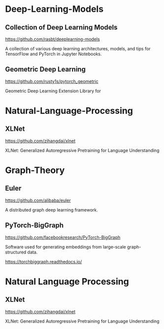 # Deep-Learning-Models

## Collection of Deep Learning Models

https://github.com/rasbt/deeplearning-models

A collection of various deep learning architectures, models, and tips for TensorFlow and PyTorch in Jupyter Notebooks.

## Geometric Deep Learning

https://github.com/rusty1s/pytorch_geometric

Geometric Deep Learning Extension Library for 

# Natural-Language-Processing

## XLNet

https://github.com/zihangdai/xlnet

XLNet: Generalized Autoregressive Pretraining for Language Understanding

# Graph-Theory

## Euler

https://github.com/alibaba/euler

A distributed graph deep learning framework.

## PyTorch-BigGraph

https://github.com/facebookresearch/PyTorch-BigGraph

Software used for generating embeddings from large-scale graph-structured data.

https://torchbiggraph.readthedocs.io/

# Natural Language Processing

## XLNet

https://github.com/zihangdai/xlnet

XLNet: Generalized Autoregressive Pretraining for Language Understanding
